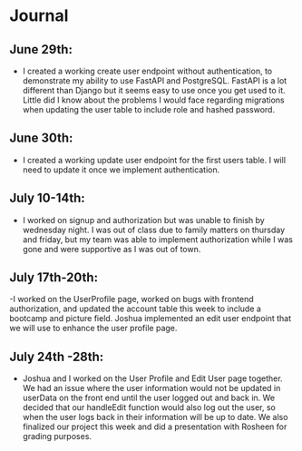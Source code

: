 # Journal

## June 29th:

- I created a working create user endpoint without authentication, to demonstrate my ability to use FastAPI and PostgreSQL. FastAPI is a lot different than Django but it seems easy to use once you get used to it. Little did I know about the problems I would face regarding migrations when updating the user table to include role and hashed password.

## June 30th:

- I created a working update user endpoint for the first users table. I will need to update it once we implement authentication.

## July 10-14th:

- I worked on signup and authorization but was unable to finish by wednesday night. I was out of class due to family matters on thursday and friday, but my team was able to implement authorization while I was gone and were supportive as I was out of town.

## July 17th-20th:

-I worked on the UserProfile page, worked on bugs with frontend authorization, and updated the account table this week to include a bootcamp and picture field. Joshua implemented an edit user endpoint that we will use to enhance the user profile page.

## July 24th -28th:

- Joshua and I worked on the User Profile and Edit User page together. We had an issue where the user information would not be updated in userData on the front end until the user logged out and back in. We decided that our handleEdit function would also log out the user, so when the user logs back in their information will be up to date. We also finalized our project this week and did a presentation with Rosheen for grading purposes.
